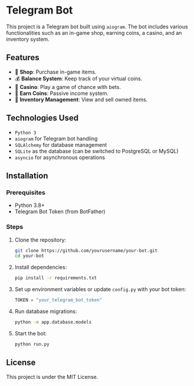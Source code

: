 # Telegram Bot

This project is a Telegram bot built using `aiogram`. The bot includes various functionalities such as an in-game shop, earning coins, a casino, and an inventory system.

## Features
- 🛒 **Shop**: Purchase in-game items.
- 💰 **Balance System**: Keep track of your virtual coins.
- 🎰 **Casino**: Play a game of chance with bets.
- 🎁 **Earn Coins**: Passive income system.
- 🎒 **Inventory Management**: View and sell owned items.

## Technologies Used
- `Python 3`
- `aiogram` for Telegram bot handling
- `SQLAlchemy` for database management
- `SQLite` as the database (can be switched to PostgreSQL or MySQL)
- `asyncio` for asynchronous operations

## Installation

### Prerequisites
- Python 3.8+
- Telegram Bot Token (from BotFather)

### Steps
1. Clone the repository:
   ```sh
   git clone https://github.com/yourusername/your-bot.git
   cd your-bot
   ```

2. Install dependencies:
   ```sh
   pip install -r requirements.txt
   ```

3. Set up environment variables or update `config.py` with your bot token:
   ```python
   TOKEN = "your_telegram_bot_token"
   ```

4. Run database migrations:
   ```sh
   python -m app.database.models
   ```

5. Start the bot:
   ```sh
   python run.py
   ```

## License
This project is under the MIT License.

